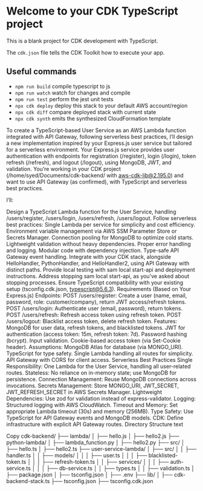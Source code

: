# Welcome to your CDK TypeScript project

This is a blank project for CDK development with TypeScript.

The `cdk.json` file tells the CDK Toolkit how to execute your app.

## Useful commands

* `npm run build`   compile typescript to js
* `npm run watch`   watch for changes and compile
* `npm run test`    perform the jest unit tests
* `npx cdk deploy`  deploy this stack to your default AWS account/region
* `npx cdk diff`    compare deployed stack with current state
* `npx cdk synth`   emits the synthesized CloudFormation template


To create a TypeScript-based User Service as an AWS Lambda function integrated with API Gateway, following serverless best practices, I’ll design a new implementation inspired by your Express.js user service but tailored for a serverless environment. Your Express.js service provides user authentication with endpoints for registration (/register), login (/login), token refresh (/refresh), and logout (/logout), using MongoDB, JWT, and validation. You’re working in your CDK project (/home/syed/Documents/cdk-backend/ with aws-cdk-lib@2.195.0) and want to use API Gateway (as confirmed), with TypeScript and serverless best practices.

I’ll:

Design a TypeScript Lambda function for the User Service, handling /users/register, /users/login, /users/refresh, /users/logout.
Follow serverless best practices:
Single Lambda per service for simplicity and cost efficiency.
Environment variable management via AWS SSM Parameter Store or Secrets Manager.
Connection pooling for MongoDB to optimize cold starts.
Lightweight validation without heavy dependencies.
Proper error handling and logging.
Modular code with dependency injection.
Type-safe API Gateway event handling.
Integrate with your CDK stack, alongside HelloHandler, PythonHandler, and HelloHandler2, using API Gateway with distinct paths.
Provide local testing with sam local start-api and deployment instructions.
Address stopping sam local start-api, as you’ve asked about stopping processes.
Ensure TypeScript compatibility with your existing setup (tsconfig.cdk.json, typescript@5.6.3).
Requirements (Based on Your Express.js)
Endpoints:
POST /users/register: Create a user (name, email, password, role: customer/company), return JWT access/refresh tokens.
POST /users/login: Authenticate user (email, password), return tokens.
POST /users/refresh: Refresh access token using refresh token.
POST /users/logout: Blacklist access token, delete refresh token.
Features:
MongoDB for user data, refresh tokens, and blacklisted tokens.
JWT for authentication (access token: 15m, refresh token: 7d).
Password hashing (bcrypt).
Input validation.
Cookie-based access token (via Set-Cookie header).
Assumptions:
MongoDB Atlas for database (via MONGO_URI).
TypeScript for type safety.
Single Lambda handling all routes for simplicity.
API Gateway with CORS for client access.
Serverless Best Practices
Single Responsibility: One Lambda for the User Service, handling all user-related routes.
Stateless: No reliance on in-memory state; use MongoDB for persistence.
Connection Management: Reuse MongoDB connections across invocations.
Secrets Management: Store MONGO_URI, JWT_SECRET, JWT_REFRESH_SECRET in AWS Secrets Manager.
Lightweight Dependencies: Use zod for validation instead of express-validator.
Logging: Structured logging with AWS CloudWatch.
Timeout and Memory: Set appropriate Lambda timeout (30s) and memory (256MB).
Type Safety: Use TypeScript for API Gateway events and MongoDB models.
CDK: Define infrastructure with explicit API Gateway routes.
Directory Structure
text

Copy
cdk-backend/
├── lambda/
│   ├── hello.js
│   ├── hello2.js
├── python-lambda/
│   ├── lambda_function.py
│   ├── hello2.py
├── src/
│   ├── hello.ts
│   ├── hello2.ts
├── user-service-lambda/
│   ├── src/
│   │   ├── handler.ts
│   │   ├── models/
│   │   │   ├── user.ts
│   │   │   ├── blacklisted-token.ts
│   │   │   ├── refresh-token.ts
│   │   ├── services/
│   │   │   ├── auth-service.ts
│   │   │   ├── db-service.ts
│   │   ├── types.ts
│   │   ├── validation.ts
│   ├── package.json
│   ├── tsconfig.json
│   ├── .env
├── lib/
│   ├── cdk-backend-stack.ts
├── tsconfig.json
├── tsconfig.cdk.json